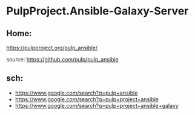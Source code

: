 # PulpProject.Ansible-Galaxy-Server
## Home:
https://pulpproject.org/pulp_ansible/

source: https://github.com/pulp/pulp_ansible

## sch:
- https://www.google.com/search?q=pulp+ansible
- https://www.google.com/search?q=pulp+project+ansible
- https://www.google.com/search?q=pulp+project+ansible+galaxy
